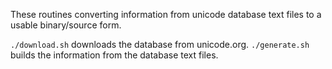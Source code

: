 These routines converting information from unicode database text files to a usable binary/source form.

`./download.sh` downloads the database from unicode.org.
`./generate.sh` builds the information from the database text files.
